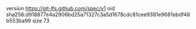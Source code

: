 version https://git-lfs.github.com/spec/v1
oid sha256:d918877e4a2906bd25a71327c3a5d1678cdc81cee9381e9681ebdf48b553ba99
size 73

